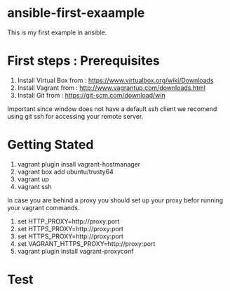 # ansible-first-exaample
This is my first example in ansible.

# First steps : Prerequisites 

1. Install Virtual Box from : https://www.virtualbox.org/wiki/Downloads
2. Install Vagrant from : http://www.vagrantup.com/downloads.html
3. Install Git from : https://git-scm.com/download/win

Important since window does not have a default ssh client we recomend using git ssh for accessing your remote server.

# Getting Stated

1. vagrant plugin insall vagrant-hostmanager
2. vagrant box add ubuntu/trusty64
3. vagrant up
4. vagrant ssh

In case you are behind a proxy you should set up your proxy befor running your vagrant commands.

1. set HTTP_PROXY=http://proxy:port
2. set HTTPS_PROXY=http://proxy:port
3. set HTTPS_PROXY=http://proxy:port
4. set VAGRANT_HTTPS_PROXY=http://proxy:port
5. vagrant plugin install vagrant-proxyconf


# Test

